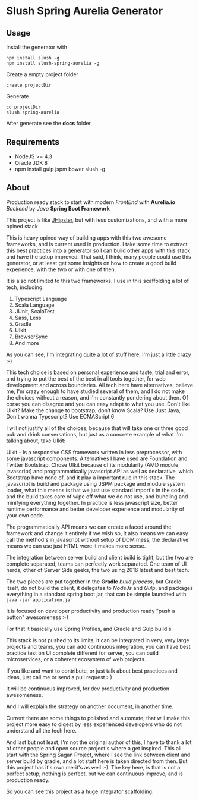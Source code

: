 # Slush Spring Aurelia Generator

## Usage

Install the generator with

    npm install slush -g
    npm install slush-spring-aurelia -g

Create a empty project folder

    create projectDir

Generate

    cd projectDir
    slush spring-aurelia

After generate see the **docs** folder

## Requirements

* NodeJS >= 4.3
* Oracle JDK 8
* npm install gulp jspm bower slush -g

## About

Production ready stack to start with modern *FrontEnd* with **Aurelia.io** *Backend* by *Java* **Spring Boot Framework**

This project is like [JHipster](http://jhipster.github.io), but with less customizations, and with a more opined stack

This is heavy opined way of building apps with this two awesome frameworks,
and is current used in production. I take some time to extract this best practices
into a generator so I can build other apps with this stack and have the setup improved.
That said, I think, many people could use this generator, or at least get some
insights on how to create a good build experience, with the two or with one of then.

It is also not limited to this two frameworks. I use in this scaffolding a lot of
tech, including:

1. Typescript Language
1. Scala Language
1. JUnit, ScalaTest
1. Sass, Less
1. Gradle
1. UIkit
1. BrowserSync
1. And more

As you can see, I'm integrating quite a lot of stuff here, I'm just a little crazy ;-)

This tech choice is based on personal experience and taste, trial and error, and trying to
put the best of the best in all tools together, for web development and across boundaries. All tech here have alternatives, believe me, I'm crazy enough to have studied several of them, and I do not make the choices without a reason, and I'm constantly pondering about then. Of corse you can disagree and you can easy adapt to what you use. Don't like UIkit? Make the change to bootstrap,
don't know Scala? Use Just Java, Don't wanna Typescript? Use ECMAScript 6

I will not justify all of the choices, because that will take one or three good pub and drink conversations, but just as a concrete example of what I'm talking about, take UIkit:

UIkit - Is a responsive CSS framework written in less preprocessor, with some javascript components. Alternatives I have used are Foundation and Twitter Bootstrap. Chose UIkit because of its modularity (AMD module javascript) and programmatically javascript API
as well as declarative, which Bootstrap have none of, and it play a important rule in this stack. The javascript is build and package using JSPM package and module system loader,
what this means is that we just use standard import's in the code, and the build takes care of wipe off what we do not use, and bundling and minifying everything together.
In practice is less javascript size, better runtime performance and better developer experience and modularity of your own code.

The programmatically API means we can create a faced around the framework and change it entirely if we wish so, it also means we can easy call the method's in javascript without
setup of DOM mess, the declarative means we can use just HTML were it makes more sense.


The integration between server build and client build is tight, but the two are
complete separated, teams can perfectly work separated. One team of UI nerds,
other of Server Side geeks, the two using 2016 latest and best tech.

The two pieces are put together in the **Gradle** *build process*, but Gradle itself,
do not build the client, it delegates to *NodeJs* and *Gulp*, and packages everything
in a standard spring boot jar, that can be simple launched with `java -jar application.jar`

It is focused on developer productivity and production ready "push a button" awesomeness :-)

For that it basically use Spring Profiles, and Gradle and Gulp build's

This stack is not pushed to its limits, it can be integrated in very, very large
projects and teams, you can add continuous integration, you can have best practice test on UI complete different for server, you can build microservices, or a coherent ecosystem of web projects.

If you like and want to contribute, or just talk about best practices and ideas, just call me or send a pull request :-)

It will be continuous improved, for dev productivity and production awesomeness.

And I will explain the strategy on another document, in another time.

Current there are some things to polished and automate, that will make this project
more easy to digest by less experienced developers who do not understand all the tech here.

And last but not least, I'm not the original author of this, I have to thank a lot
of other people and open source project's where a get inspired. This all
start with the Spring Sagan Project, where I see the link between client and server
build by gradle, and a lot stuff here is taken directed from then. But this project has it's own merit's as well :-). The key here, is that is not a perfect setup, nothing is perfect, but we can continuous improve, and is production ready.

So you can see this project as a huge integrator scaffolding.
